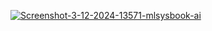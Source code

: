 <a href="https://ibb.co/D5xz4V3"><img src="https://i.ibb.co/XShjX2m/Screenshot-3-12-2024-13571-mlsysbook-ai.jpg" alt="Screenshot-3-12-2024-13571-mlsysbook-ai" border="0"></a>
